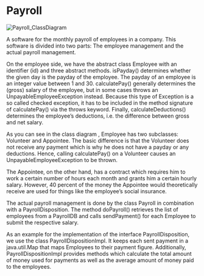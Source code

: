 # Payroll

![Payroll_ClassDiagram](https://user-images.githubusercontent.com/44247875/107162639-09cecc00-69a5-11eb-8773-a9e2bb0657ea.jpg)

A software for the monthly payroll of employees in a company. This software is divided into two parts: The employee management and the actual payroll management.

On the employee side, we have the abstract class Employee with an identifier (id) and three abstract methods. isPayday() determines whether the given day is the payday of the employee.
The payday of an employee is an integer value between 1 and 30.
calculatePay() generally determines the (gross) salary of the employee, but in some cases throws an UnpayableEmployeeException instead.
Because this type of Exception is a so called checked exception, it has to be included in the method signature of calculatePay() via the throws keyword.
Finally, calculateDeductions() determines the employee’s deductions, i.e. the difference between gross and net salary.

As you can see in the class diagram , Employee has two subclasses: Volunteer and Appointee.
The basic difference is that the Volunteer does not receive any payment which is why he does not have a payday or any deductions. Hence, calling calculatePay() on a Volunteer causes an UnpayableEmployeeException to be thrown.

The Appointee, on the other hand, has a contract which requires him to work a certain number of hours each month and grants him a certain hourly salary. However, 40 percent of the money the Appointee would theoretically receive are used for things like the employee’s social insurance.

The actual payroll management is done by the class Payroll in combination with a PayrollDisposition. 
The method doPayroll() retrieves the list of employees from a PayrollDB and calls sendPayment() for each Employee to submit the respective salary.

As an example for the implementation of the interface PayrollDisposition, we use the class PayrollDispositionImpl. 
It keeps each sent payment in a java.util.Map that maps Employees to their payment figure. Additionally, PayrollDispositionImpl provides methods which calculate the total amount of money used for payments as well as the average amount of money paid to the employees.
